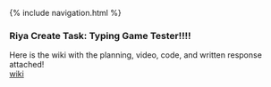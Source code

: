 {% include navigation.html %}
### Riya Create Task: Typing Game Tester!!!!
Here is the wiki with the planning, video, code, and written response attached!  
[wiki](https://github.com/sarayu-pr11/team-narks/wiki/Riya-Create-Task)

